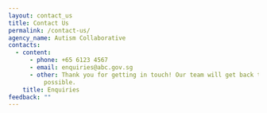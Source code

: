 ```yaml
---
layout: contact_us
title: Contact Us
permalink: /contact-us/
agency_name: Autism Collaborative
contacts:
  - content:
      - phone: +65 6123 4567
      - email: enquiries@abc.gov.sg
      - other: Thank you for getting in touch! Our team will get back to you as soon as
          possible.
    title: Enquiries
feedback: ""
---
```

